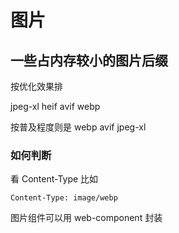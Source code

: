# 图片

## 一些占内存较小的图片后缀

按优化效果排

jpeg-xl
heif
avif
webp

按普及程度则是
webp
avif
jpeg-xl

### 如何判断

看 Content-Type
比如

```
Content-Type: image/webp
```

图片组件可以用 web-component 封装
